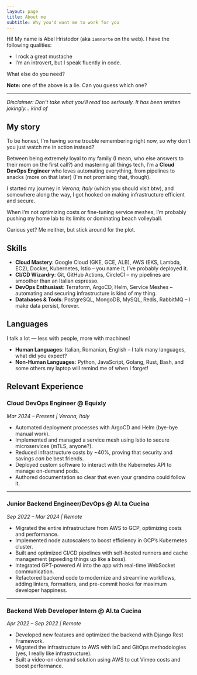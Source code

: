 ```yaml
---
layout: page
title: About me
subtitle: Why you'd want me to work for you
---
```


Hi! My name is Abel Hristodor (aka `iamnorte` on the web). I have the following qualities:

- I rock a great mustache
- I’m an introvert, but I speak fluently in code.

What else do you need?

**Note:** one of the above is a lie. Can you guess which one?

---

*Disclaimer: Don't take what you'll read too seriously.
It has been written jokingly... kind of*

## My story

To be honest, I'm having some trouble remembering right now, so why don't you
just watch me in action instead?

Between being extremely loyal to my family
(I mean, who else answers to their mom on the first call?)
and mastering all things tech, I’m a **Cloud DevOps Engineer**
who loves automating everything, from pipelines to snacks (more on that later)
(I'm not promising that, though).

I started my journey in *Verona, Italy* (which you should visit btw),
and somewhere along the way, I got hooked on making infrastructure efficient
and secure.

When I’m not optimizing costs or fine-tuning service meshes,
I’m probably pushing my home lab to its limits or dominating beach volleyball.

Curious yet? Me neither, but stick around for the plot.

## Skills

- **Cloud Mastery**: Google Cloud (GKE, GCE, ALB), AWS (EKS, Lambda, EC2), Docker,
Kubernetes, Istio – you name it, I’ve probably deployed it.
- **CI/CD Wizardry**: Git, GitHub Actions, CircleCI – my pipelines are smoother
than an Italian espresso.
- **DevOps Enthusiast**: Terraform, ArgoCD, Helm, Service Meshes – automating and
securing infrastructure is kind of my thing.
- **Databases & Tools**: PostgreSQL, MongoDB, MySQL, Redis, RabbitMQ – I make data
persist, forever.

## Languages

I talk a lot — less with people, more with machines!

- **Human Languages**: Italian, Romanian, English –
I talk many languages, what did you expect?
- **Non-Human Languages**: Python, JavaScript, Golang, Rust, Bash,
and some others my laptop will remind me of when I forget!

## Relevant Experience

### Cloud DevOps Engineer @ Equixly  

*Mar 2024 – Present | Verona, Italy*  

- Automated deployment processes with ArgoCD and Helm (bye-bye manual work).
- Implemented and managed a service mesh using Istio to secure microservices
  (mTLS, anyone?).
- Reduced infrastructure costs by ~40%, proving that security and savings *can*
  be best friends.
- Deployed custom software to interact with the Kubernetes API to manage
  on-demand pods.
- Authored documentation so clear that even your grandma could follow it.

---

### Junior Backend Engineer/DevOps @ Al.ta Cucina  

*Sep 2022 – Mar 2024 | Remote*  

- Migrated the entire infrastructure from AWS to GCP, optimizing costs and
  performance.
- Implemented node autoscalers to boost efficiency in GCP’s Kubernetes cluster.
- Built and optimized CI/CD pipelines with self-hosted runners and cache
  management (speeding things up like a boss).
- Integrated GPT-powered AI into the app with real-time WebSocket communication.
- Refactored backend code to modernize and streamline workflows, adding linters,
  formatters, and pre-commit hooks for maximum developer happiness.

---

### Backend Web Developer Intern @ Al.ta Cucina  

*Apr 2022 – Sep 2022 | Remote*  

- Developed new features and optimized the backend with Django Rest Framework.
- Migrated the infrastructure to AWS with IaC and GitOps methodologies (yes, I
  really like infrastructure).
- Built a video-on-demand solution using AWS to cut Vimeo costs and boost
  performance.
